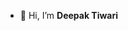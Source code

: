 - 👋 Hi, I’m <strong>Deepak Tiwari</strong>

<!---
ablydeepak/ablydeepak is a ✨ special ✨ repository because its `README.md` (this file) appears on your GitHub profile.
You can click the Preview link to take a look at your changes.
--->
